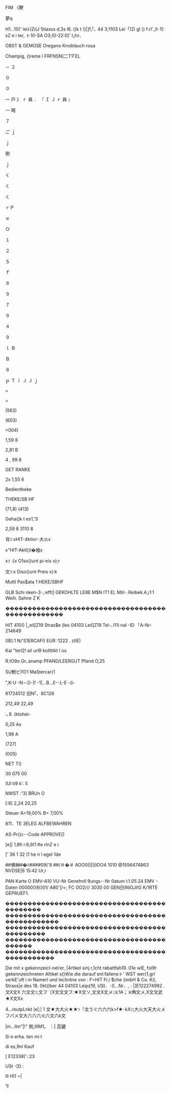 FIM
〈鞭

夢q

H1…10(' leiﾄ)Zi(J
5tiasss d,3s l6. ()k t ()|]f,｢､ 44
3;1103 Lei「)Zi gl
() f:rl'_ll･1(: sZ e i ter,
ト10-SA O3;(0-22:0[' l｣hr、

OBST & GEMOSE
Oregano
Knoblauch rosa

Champig, ()reme
I FRFNSN]二T1｢EL

－
２

０

０

一
戸
》
ｒ
員
．
『
Ｉ
Ｊ
ｒ
員
』

一
喝

７

ご
ｊ

ｊ

剛

ｊ

く

く

く

ｒＰ

ｅ

Ｏ

１

２

Ｓ

ｆ

８

９

７

９

４

９

ｌ
Ｂ

Ｂ

８

ｐ
Ｔ
ｉ
Ｊ
Ｊ
ｊ

=

=

(563)

(603)

<004)

1,59 8

2,81 B

4 , 99 8

GET RANKE

2x 1,55 6

Bedientheke

THEKE/SB HF

(71,8)
(413)

Geha(]k t es1,'S

2,59 8
3110 8

背ｿ:xHIT-4ktior･大火x

x"HIT-Aktl()I�蛾x

xｿ《x O1so()unt pi-eis x);r

文ｿ:x Diso()unt Preis x):k

Muttl Pas$ata
1 HEKE/SBHF

GLB Schi nken-3･,:eff(|
GEKOHLTE LE8E M$N IT1 EL
Milr･.Reibek.A｣1:1
Weih. Sahne Z K

�������������������������������������������������

HIT 410() |_eil]Z19
Stras$e (les
04103 Leil]Z19
Tel･､I11i nal -ID
「A-Nr- 214649

I)B]:1 N/'S1ERCAFI)
EUR :1222 . zIIE)

Kal "terl2! ail url9
kollttikt I os

R.tO9o Gr､anamp
PFAND/LEERGUT
Pfand O,25

SU鮒ビI1()1
MaStercar(1

",K-U -N－[)-|f -1|…B…E-･L-E -(i-

61724512
旧N｢、8C126

212,49
22,49

:､8. (ktohei-

0,25 Ax

1,99 A

(727)

(005)

NET T()

30 075 00

(Ul ti9 k'. 5

NWST :'3] BRUn O

[:8]
2,24
20,25

Steuer
A=19,00%
B= 7,00%

811．TE 3ELEG ALFBEWAHREN

AS-Pr()c･･Code
APPROVE[)

[e]|
1,8fi
r.8,9(1
Ke rlnZ e i

[' 36
1 32
(1 he n l egel 1de

##佛榊#�ﾘ####09('8
##/＃�＃
AOO(I()|](IOO4 1010
@1556474863
NVDSE|6
15:42 Ur,r

PAN
Karte O
EMV-A10
VU-Nr
Genehnll 9ungs･･Nr
0atum l:1.05.24
EMV - Daten
00000()8()01/ A80']/<; FC OO2/// 3030
00 GEN日INIGJIIG K/1RTE
GEPRUEF1.

��������������������������������������������
������������������������������������������������
���������������������������������������������
������������������������������������������
�����������������������������������������������

Die mit x gekennzeicI-nel:er, |4rtikel sinj
r,1cht rabattfah19. 01e wlE, fol9t
gekennzeichneten AItikel s()Wie die
darauf enl:falleneト' WST wer(1,grl verkE'uft
i m Namerl und lechntne von :
F=HIT Fr,i $che (imbH & Co. K(i, Strass|e des
18. 0kt()ber 44
04103 Leipz19, USt．･I[…Nr．, : |]E122274982 .
文X文X 六文文ｿ;文フ〔X文文文フ:★X文ソ,文文X文メ:火1A；:k埆文メ,X文文武★X文Xx

4…reutpLnkt (e|;| 1
文★大大火★★ｿ『文うぐ六六六k>f★･kXｿ;大火大天大火メフパメ文大六六六火六文六k文

|m…llm"|!"
側,ⅢM1。
｜|
蕊鍵

Si e erha. ten mi t

di es,9nl Kauf

[ E12338[':.23

USt -]D :

lll
HI1 ~|

’ll

